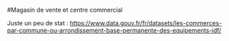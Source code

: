 #Magasin de vente et centre commercial

Juste un peu de stat : https://www.data.gouv.fr/fr/datasets/les-commerces-par-commune-ou-arrondissement-base-permanente-des-equipements-idf/
